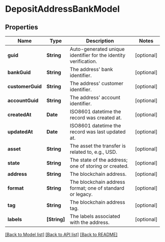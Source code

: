 # DepositAddressBankModel

## Properties
Name | Type | Description | Notes
------------ | ------------- | ------------- | -------------
**guid** | **String** | Auto-generated unique identifier for the identity verification. | [optional] 
**bankGuid** | **String** | The address&#39; bank identifier. | [optional] 
**customerGuid** | **String** | The address&#39; customer identifier. | [optional] 
**accountGuid** | **String** | The address&#39; account identifier. | [optional] 
**createdAt** | **Date** | ISO8601 datetime the record was created at. | [optional] 
**updatedAt** | **Date** | ISO8601 datetime the record was last updated at. | [optional] 
**asset** | **String** | The asset the transfer is related to, e.g., USD. | [optional] 
**state** | **String** | The state of the address; one of storing or created. | [optional] 
**address** | **String** | The blockchain address. | [optional] 
**format** | **String** | The blockchain address format; one of standard or legacy. | [optional] 
**tag** | **String** | The blockchain address tag. | [optional] 
**labels** | **[String]** | The labels associated with the address. | [optional] 

[[Back to Model list]](../README.md#documentation-for-models) [[Back to API list]](../README.md#documentation-for-api-endpoints) [[Back to README]](../README.md)


